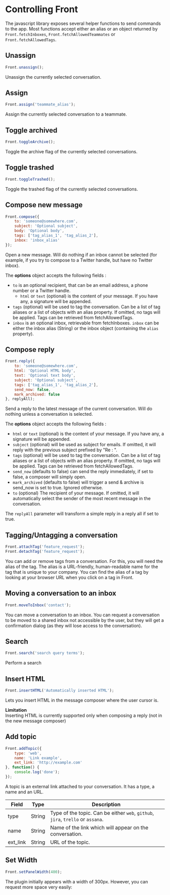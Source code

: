 # Controlling Front
The javascript library exposes several helper functions to send commands to the app. Most functions accept either an alias or an object returned by `Front.fetchInboxes`, `Front.fetchAllowedTeammates` or `Front.fetchAllowedTags`.

## Unassign

```javascript
Front.unassign();
```

Unassign the currently selected conversation.

## Assign
```javascript
Front.assign('teammate_alias');
```

Assign the currently selected conversation to a teammate.

## Toggle archived

```javascript
Front.toggleArchive();
```

Toggle the archive flag of the currently selected conversations.

## Toggle trashed

```javascript
Front.toggleTrashed();
```

Toggle the trashed flag of the currently selected conversations.

## Compose new message

```javascript
Front.compose({
    to: 'someone@somewhere.com',
    subject: 'Optional subject',
    body: 'Optional body',
    tags: ['tag_alias_1', 'tag_alias_2'],
    inbox: 'inbox_alias'
});
```
Open a new message. Will do nothing if an inbox cannot be selected (for example, if you try to compose to a Twitter handle, but have no Twitter inbox).

The **options** object accepts the following fields :

* `to` is an optional recipient, that can be an email address, a phone number or a Twitter handle.
    * `html` or `text` (optional) is the content of your message. If you have any, a signature will be appended.
* `tags` (optional) will be used to tag the conversation. Can be a list of tag aliases or a list of objects with an alias property. If omitted, no tags will be applied. Tags can be retrieved from fetchAllowedTags.
* `inbox` is an optional inbox, retrievable from fetchInboxes. `inbox` can be either the inbox alias (String) or the inbox object (containing the `alias` property).

## Compose reply

```javascript
Front.reply({
    to: 'someone@somewhere.com',
    html: 'Optional HTML body',
    text: 'Optional text body',
    subject: 'Optional subject',
    tags: ['tag_alias_1', 'tag_alias_2'],
    send_now: false,
    mark_archived: false
}, replyAll);
```
Send a reply to the latest message of the current conversation. Will do nothing unless a conversation is selected.

The **options** object accepts the following fields :

* `html` or `text` (optional) is the content of your message. If you have any, a signature will be appended.
* `subject` (optional) will be used as subject for emails. If omitted, it will reply with the previous subject prefixed by "Re : ".
* `tags` (optional) will be used to tag the conversation. Can be a list of tag aliases or a list of objects with an alias property. If omitted, no tags will be applied. Tags can be retrieved from fetchAllowedTags.
* `send_now` (defaults to false) can send the reply immediately, if set to false, a composer will simply open.
* `mark_archived` (defaults to false) will trigger a send & archive is send_now is set to true. Ignored otherwise.
* `to` (optional) The recipient of your message. If omitted, it will automatically select the sender of the most recent message in the conversation.

The `replyAll` parameter will transform a simple reply in a reply all if set to true.

## Tagging/Untagging a conversation

```javascript
Front.attachTag('feature_request');
Front.detachTag('feature_request');
```

You can add or remove tags from a conversation. For this, you will need the alias of the tag. The alias is a URL-friendly, human-readable name for the tag that is unique to your company. You can find the alias of a tag by looking at your browser URL when you click on a tag in Front.


## Moving a conversation to an inbox

```javascript
Front.moveToInbox('contact');
```

You can move a conversation to an inbox. You can request a conversation to be moved to a shared inbox not accessible by the user, but they will get a confirmation dialog (as they will lose access to the conversation).

## Search

```javascript
Front.search('search query terms');
```

Perform a search

## Insert HTML

```javascript
Front.insertHTML('Automatically inserted HTML');
```

Lets you insert HTML in the message composer where the user cursor is.

<aside class="warning">
<strong>Limitation</strong><br>
Inserting HTML is currently supported only when composing a reply (not in the new message composer)
</aside>

##  Add topic

```javascript
Front.addTopic({
    type: 'web',
    name: 'Link example',
    ext_link: 'http://example.com'
}, function() {
    console.log('done');
});
```

A topic is an external link attached to your conversation. It has a type, a name and an URL.

| Field     | Type      | Description                                                                     |
|-----------|-----------|---------------------------------------------------------------------------------|
| type      | String    | Type of the topic. Can be either `web`, `github`, `jira`, `trello` or `assana`. |
| name      | String    | Name of the link which will appear on the conversation.                         |
| ext_link  | String    | URL of the topic.                                                               |

## Set Width

```javascript
Front.setPanelWidth(400);
```

The plugin initially appears with a width of 300px. However, you can request more space very easily:
